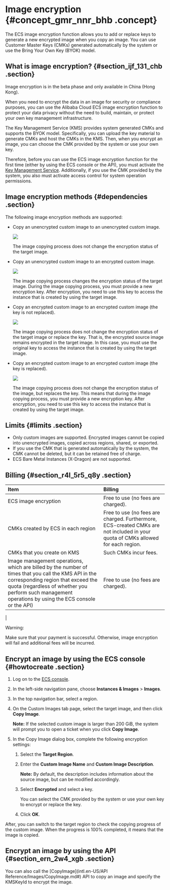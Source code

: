 # Image encryption {#concept_gmr_nnr_bhb .concept}

The ECS image encryption function allows you to add or replace keys to generate a new encrypted image when you copy an image. You can use Customer Master Keys \(CMKs\) generated automatically by the system or use the Bring Your Own Key \(BYOK\) model.

## What is image encryption? {#section_ijf_131_chb .section}

Image encryption is in the beta phase and only available in China \(Hong Kong\).

When you need to encrypt the data in an image for security or compliance purposes, you can use the Alibaba Cloud ECS image encryption function to protect your data privacy without the need to build, maintain, or protect your own key management infrastructure.

The Key Management Service \(KMS\) provides system generated CMKs and supports the BYOK model. Specifically, you can upload the key material to generate CMKs and host the CMKs in the KMS. Then, when you encrypt an image, you can choose the CMK provided by the system or use your own key.

Therefore, before you can use the ECS image encryption function for the first time \(either by using the ECS console or the API\), you must activate the [Key Management Service](https://www.alibabacloud.com/product/key-management-service). Additionally, if you use the CMK provided by the system, you also must activate access control for system operation permissions.

## Image encryption methods {#dependencies .section}

The following image encryption methods are supported:

-   Copy an unencrypted custom image to an unencrypted custom image.

    ![](http://static-aliyun-doc.oss-cn-hangzhou.aliyuncs.com/assets/img/136784/156644533141604_en-US.png)

    The image copying process does not change the encryption status of the target image.

-   Copy an unencrypted custom image to an encrypted custom image.

    ![](http://static-aliyun-doc.oss-cn-hangzhou.aliyuncs.com/assets/img/136784/156644533441606_en-US.png)

    The image copying process changes the encryption status of the target image. During the image copying process, you must provide a new encryption key. After encryption, you need to use this key to access the instance that is created by using the target image.

-   Copy an encrypted custom image to an encrypted custom image \(the key is not replaced\).

    ![](http://static-aliyun-doc.oss-cn-hangzhou.aliyuncs.com/assets/img/136784/156644533641607_en-US.png)

    The image copying process does not change the encryption status of the target image or replace the key. That is, the encrypted source image remains encrypted in the target image. In this case, you must use the original key to access the instance that is created by using the target image.

-   Copy an encrypted custom image to an encrypted custom image \(the key is replaced\).

    ![](http://static-aliyun-doc.oss-cn-hangzhou.aliyuncs.com/assets/img/136784/156644533841608_en-US.png)

    The image copying process does not change the encryption status of the image, but replaces the key. This means that during the image copying process, you must provide a new encryption key. After encryption, you need to use this key to access the instance that is created by using the target image.


## Limits {#limits .section}

-   Only custom images are supported. Encrypted images cannot be copied into unencrypted images, copied across regions, shared, or exported.
-   If you use the CMK that is generated automatically by the system, the CMK cannot be deleted, but it can be retained free of charge.
-   ECS Bare Metal Instances \(X-Dragon\) are not supported.

## Billing {#section_r4l_5r5_q8y .section}

|Item|Billing|
|:---|:------|
|ECS image encryption|Free to use \(no fees are charged\).|
|CMKs created by ECS in each region|Free to use \(no fees are charged. Furthermore, ECS-created CMKs are not included in your quota of CMKs allowed for each region.|
|CMKs that you create on KMS|Such CMKs incur fees.|
|Image management operations, which are billed by the number of times that you call the KMS API in the corresponding region that exceed the quota \(regardless of whether you perform such management operations by using the ECS console or the API\)| Free to use \(no fees are charged\).

 |

Warning:

Make sure that your payment is successful. Otherwise, image encryption will fail and additional fees will be incurred.

## Encrypt an image by using the ECS console {#howtocreate .section}

1.  Log on to the [ECS console](https://ecs.console.aliyun.com).
2.  In the left-side navigation pane, choose **Instances & Images** \> **Images**.
3.  In the top navigation bar, select a region.
4.  On the Custom Images tab page, select the target image, and then click **Copy Image**.

    **Note:** If the selected custom image is larger than 200 GiB, the system will prompt you to open a ticket when you click **Copy Image**.

5.  In the Copy Image dialog box, complete the following encryption settings:
    1.  Select the **Target Region**.
    2.  Enter the **Custom Image Name** and **Custom Image Description**.

        **Note:** By default, the description includes information about the source image, but can be modified accordingly.

    3.  Select **Encrypted** and select a key.

        You can select the CMK provided by the system or use your own key to encrypt or replace the key.

    4.  Click **OK**.

After, you can switch to the target region to check the copying progress of the custom image. When the progress is 100% completed, it means that the image is copied.

## Encrypt an image by using the API {#section_ern_2w4_xgb .section}

You can also call the [CopyImage](intl.en-US/API Reference/Images/CopyImage.md#) API to copy an image and specify the KMSKeyId to encrypt the image.

